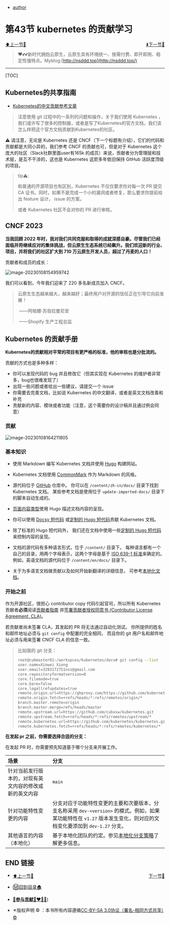 + [author](http://nsddd.top)

# 第43节 kubernetes 的贡献学习

<div><a href = '42.md' style='float:left'>⬆️上一节🔗  </a><a href = '44.md' style='float: right'>  ⬇️下一节🔗</a></div>
<br>

> ❤️💕💕新时代拥抱云原生，云原生具有环境统一、按需付费、即开即用、稳定性强特点。Myblog:[http://nsddd.top](http://nsddd.top/)

---
[TOC]

## Kubernetes的共享指南

+ [Kubernetes的中文贡献参考文章](https://kubernetes.io/zh-cn/docs/contribute/suggesting-improvements/)

> 注意使用 git 过程中的一系列的问题和操作，关于我们使用 Kubernetes ，我们或许写了很多的控制器，或者是写了Kubernetes的官方文档，我们该怎么样把这个官方文档贡献到Kubernetes的社区。

⚠️ 请注意，无论是 Kubernetes 还是 CNCF（下一个标题有介绍），它们的代码和贡献都是大同小异的，我们参考 CNCF 的贡献也可，但是对于 Kubernetes 这个庞大的社区（Slack社群里面user有165k 的成员）来说，贡献者分为管理层和技术层，是互不干涉的，这也是 Kubernetes 这麽多年依旧保持 GitHub 活跃度顶级的项目。

> tip⚠️:
>
> 和普通的开源项目也有区别，Kubernetes 不仅仅要求你对每一次 PR 提交 CA 证书。同时，如果不是完成一个小的漏洞或者修复，那么要求你提前给出 feature 设计， issue 的方案。
>
> 或者 Kubernetes 社区不会对你的 PR 进行审核。



## CNCF 2023

**当我回顾 2022 年时，我对我们共同克服和取得的成就深感自豪。尽管我们已经面临并将继续应对的集体挑战，但云原生生态系统已经飙升。我们欢迎新的行业、项目，并将我们的社区扩大到 710 万云原生开发人员，超过了丹麦的人口！**

贡献者和成员的成长：

![image-20230108154959742](http://sm.nsddd.top/sm202301081550482.png)

我们可以看到，今年我们迎来了 220 多名新成员加入 CNCF。

> 云原生生态越来越大，越来越好；最终用户对开源的信任正在引导它向前发展！
>
> ​					——阿帕娜·苏伯拉曼尼安
>
> ​					——Shopify 生产工程总监



## Kubernetes 的贡献手册

**Kubernetes的贡献相对平常的项目有更严格的标准，他的审核也是分批流的。**

贡献的方式也是多种多样：

+ 你可以发现代码的 bug 并且修改它（但其实现在 Kubernetes 的维护者非常多，bug也很难发现了）
+ 出现一些问题或者给出一些建议，请提交一个 issue 
+ 你需要去完善文档，比如说 Kubernetes 的中文翻译，或者是英文文档改善和补充
+ 贡献新的内容、模块或者功能（注意，这个需要你的设计稿并且通过例会同意）



### 贡献

![image-20230108164211805](http://sm.nsddd.top/sm202301081642932.png)



### 基本知识

+ 使用 Markdown 编写 Kubernetes 文档并使用 [Hugo](https://gohugo.io/) 构建网站。
+ Kubernetes 文档使用 [CommonMark](https://commonmark.org/) 作为 Markdown 的风格。
+ 源代码位于 [GitHub](https://github.com/kubernetes/website) 仓库中。 你可以在 `/content/zh-cn/docs/` 目录下找到 Kubernetes 文档。 某些参考文档是使用位于 `update-imported-docs/` 目录下的脚本自动生成的。
+ [页面内容类型](https://kubernetes.io/zh-cn/docs/contribute/style/page-content-types/)使用 Hugo 描述文档内容的呈现。

+ 你可以使用 [Docsy 短代码](https://www.docsy.dev/docs/adding-content/shortcodes/) 或[定制的 Hugo 短代码](https://kubernetes.io/zh-cn/docs/contribute/style/hugo-shortcodes/)贡献 Kubernetes 文档。
+ 除了标准的 Hugo 短代码外， 我们还在文档中使用一些[定制的 Hugo 短代码](https://kubernetes.io/zh-cn/docs/contribute/style/hugo-shortcodes/)来控制内容的呈现。
+ 文档的源代码有多种语言形式，位于 `/content/` 目录下。 每种语言都有一个自己的目录，用两个字母表示，这两个字母是基于 [ISO 639-1 标准](https://www.loc.gov/standards/iso639-2/php/code_list.php)来确定的。 例如，英语文档的源代码位于 `/content/en/docs/` 目录下。
+ 关于为多语言文档做贡献以及如何开始新翻译的详细信息， 可参考[本地化文档](https://kubernetes.io/zh-cn/docs/contribute/localization)。



### 开始之前[ ](https://kubernetes.io/zh-cn/docs/contribute/new-content/#before-you-begin)

作为开源社区，很担心 contributor copy 代码引起官司，所以所有 Kubernetes 贡献者**必须**阅读[贡献者指南](https://github.com/kubernetes/community/blob/master/contributors/guide/README.md) 并[签署贡献者授权同意书 (Contributor License Agreement, CLA)](https://github.com/kubernetes/community/blob/master/CLA.md)。

若贡献者尚未签署 CLA，其发起的 PR 将无法通过自动化测试。 你所提供的姓名和邮件地址必须与 `git config` 中配置的完全相同， 而且你的 git 用户名和邮件地址必须与用来签署 CNCF CLA 的信息一致。

> 比如我的 git 分支：
>
> ```bash
> root@cubmaster01:/workspces/kubernetes/docs# git config --list
> user.name=Xinwei Xiong
> user.email=3293172751nss@gmail.com
> core.repositoryformatversion=0
> core.filemode=true
> core.bare=false
> core.logallrefupdates=true
> remote.origin.url=https://ghproxy.com/https://github.com/kubernetes/kubernetes.git
> remote.origin.fetch=+refs/heads/*:refs/remotes/origin/*
> branch.master.remote=origin
> branch.master.merge=refs/heads/master
> remote.upstream.url=https://github.com/cubxxw/kubernetes.git
> remote.upstream.fetch=+refs/heads/*:refs/remotes/upstream/*
> remote.kubernetes.url=https://github.com/kubernetes/kubernetes.git
> remote.kubernetes.fetch=+refs/heads/*:refs/remotes/kubernetes/*
> ```



**在发起 pr 之前，你需要选择合适的分支：**

在发起 PR 时，你需要预先知道基于哪个分支来开展工作。

| 场景                                                   | 分支                                                         |
| :----------------------------------------------------- | :----------------------------------------------------------- |
| 针对当前发行版本的，对现有英文内容的修改或新的英文内容 | `main`                                                       |
| 针对功能特性变更的内容                                 | 分支对应于功能特性变更的主要和次要版本，分支名称采用 `dev-<version>` 的模式。例如，如果某功能特性在 `v1.27` 版本发生变化，则对应的文档变化要添加到 `dev-1.27` 分支。 |
| 其他语言的内容（本地化）                               | 基于本地化团队的约定。参见[本地化分支策略](https://kubernetes.io/zh-cn/docs/contribute/localization/#branching-strategy)了解更多信息。 |







## END 链接

<ul><li><div><a href = '42.md' style='float:left'>⬆️上一节🔗  </a><a href = '44.md' style='float: right'>  ️下一节🔗</a></div></li></ul>

+ [Ⓜ️回到目录🏠](../README.md)

+ [**🫵参与贡献💞❤️‍🔥💖**](https://nsddd.top/archives/contributors))

+ ✴️版权声明 &copy; ：本书所有内容遵循[CC-BY-SA 3.0协议（署名-相同方式共享）&copy;](http://zh.wikipedia.org/wiki/Wikipedia:CC-by-sa-3.0协议文本) 

